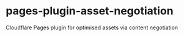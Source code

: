 # pages-plugin-asset-negotiation
Cloudflare Pages plugin for optimised assets via content negotiation
